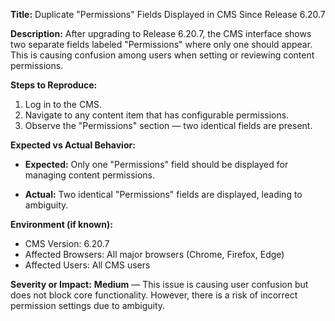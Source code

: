 **Title:**
Duplicate "Permissions" Fields Displayed in CMS Since Release 6.20.7

**Description:**
After upgrading to Release 6.20.7, the CMS interface shows two separate fields labeled "Permissions" where only one should appear. This is causing confusion among users when setting or reviewing content permissions.

**Steps to Reproduce:**

1. Log in to the CMS.
2. Navigate to any content item that has configurable permissions.
3. Observe the "Permissions" section — two identical fields are present.

**Expected vs Actual Behavior:**

* **Expected:**
  Only one "Permissions" field should be displayed for managing content permissions.

* **Actual:**
  Two identical "Permissions" fields are displayed, leading to ambiguity.

**Environment (if known):**

* CMS Version: 6.20.7
* Affected Browsers: All major browsers (Chrome, Firefox, Edge)
* Affected Users: All CMS users

**Severity or Impact:**
**Medium** — This issue is causing user confusion but does not block core functionality. However, there is a risk of incorrect permission settings due to ambiguity.
